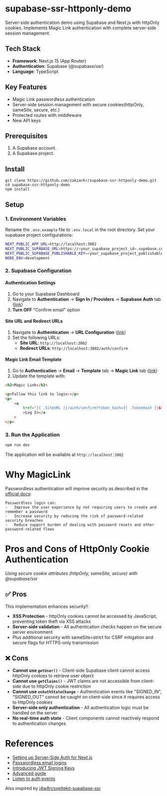 # supabase-ssr-httponly-demo

Server-side authentication demo using Supabase and Next.js with httpOnly cookies.
Implements Magic Link authentication with complete server-side session management.

## Tech Stack

-   **Framework**: Next.js 15 (App Router)
-   **Authentication**: Supabase (@supabase/ssr)
-   **Language**: TypeScript

## Key Features

-   Magic Link passwordless authentication
-   Server-side session management with secure cookies(httpOnly, sameSite, secure, etc.)
-   Protected routes with middleware
-   New API keys

## Prerequisites

1. A Supabase account.
2. A Supabase project.

## Install

```
git clone https://github.com/zakzackr/supabase-ssr-httponly-demo.git
cd supabase-ssr-httponly-demo
npm install
```

## Setup

### 1. Environment Variables

Rename the `.env.example` file to `.env.local` in the root directory. Set your supabase project configurations:

```bash
NEXT_PUBLIC_APP_URL=http://localhost:3002
NEXT_PUBLIC_SUPABASE_URL=https://<your_supabase_project_id>.supabase.co
NEXT_PUBLIC_SUPABASE_PUBLISHABLE_KEY=<your_supabase_project_publishable_key>
NODE_ENV=development
```

### 2. Supabase Configuration

#### Authentication Settings

1. Go to your Supabase Dashboard
2. Navigate to **Authentication** → **Sign In / Providers** → **Supabase Auth** tab ([link](https://supabase.com/dashboard/project/qpkwgpvizadhqynfolrh/auth/providers))
3. **Turn OFF** "Confirm email" option

#### Site URL and Redirect URLs

1. Navigate to **Authentication** → **URL Configuration** ([link](https://supabase.com/dashboard/project/qpkwgpvizadhqynfolrh/auth/url-configuration))
2. Set the following URLs:
    - **Site URL**: `http://localhost:3002`
    - **Redirect URLs**: `http://localhost:3002/auth/confirm`

#### Magic Link Email Template

1. Go to **Authentication** → **Email** → **Template** tab → **Magic Link** tab ([link](https://supabase.com/dashboard/project/qpkwgpvizadhqynfolrh/auth/templates))
2. Update the template with:

```html
<h2>Magic Link</h2>

<p>Follow this link to login:</p>
<p>
    <a
        href="{{ .SiteURL }}/auth/confirm?token_hash={{ .TokenHash }}&type=email&next=/"
        >Log In</a
    >
</p>
```

### 3. Run the Application

```bash
npm run dev
```

The application will be available at `http://localhost:3002`

# Why MagicLink

Passwordless authentication will improve security as described in the [official docs](https://supabase.com/docs/guides/auth/auth-email-passwordless?queryGroups=language&language=js):

```
Passwordless login can:
-   Improve the user experience by not requiring users to create and remember a password
-   Increase security by reducing the risk of password-related security breaches
-   Reduce support burden of dealing with password resets and other password-related flows
```

# Pros and Cons of HttpOnly Cookie Authentication

_Using secure cookie attributes (httpOnly, sameSite, secure) with @supabase/ssr_

## ✅ Pros

This implementation enhances security!!

-   **XSS Protection** - httpOnly cookies cannot be accessed by JavaScript, preventing token theft via XSS attacks
-   **Server-side validation** - All authentication checks happen on the secure server environment
-   Plus additional security with sameSite=strict for CSRF
    mitigation and secure flags for HTTPS-only transmission

## ❌ Cons

-   **Cannot use `getUser()`** - Client-side Supabase client cannot access httpOnly cookies to retrieve user object
-   **Cannot use `getClaims()`** - JWT claims are not accessible from client-side due to httpOnly cookie restriction
-   **Cannot use `onAuthStateChange`** - Authentication events like "SIGNED_IN", "SIGNED_OUT" cannot be caught on client-side since it requires access to httpOnly cookies
-   **Server-side only authentication** - All authentication logic must be handled on the server
-   **No real-time auth state** - Client components cannot reactively respond to authentication changes

<!-- -   onAuthStateChange only works in the client/browser and is used with useEffect. https://supabase.com/docs/reference/javascript/auth-onauthstatechange

-   supabase.auth.getUser() cannot access httponly cookie, so it failed to fetch user object. Ref: https://github.com/supabase/auth-js/blob/master/src/GoTrueClient.ts L1599(getUser)
    https://github.com/supabase/auth-js/blob/master/src/lib/helpers.ts
    L128(getItemAsync)
    https://github.com/supabase/ssr/blob/main/src/cookies.ts
    L34(createStorageFromOptions. cannot access httponly cookie using document.cookie API) -->

# References

-   [Setting up Server-Side Auth for Next.js](https://supabase.com/docs/guides/auth/server-side/nextjs?queryGroups=router&router=app)
-   [Passwordless email logins](https://supabase.com/docs/guides/auth/auth-email-passwordless?queryGroups=language&language=js)
-   [Introducing JWT Signing Keys
    ](https://supabase.com/blog/jwt-signing-keys)
-   [Advanced guide](https://supabase.com/docs/guides/auth/server-side/advanced-guide)
-   [Listen to auth events](https://supabase.com/docs/reference/javascript/auth-onauthstatechange)

Also inspired by [j4w8n/sveltekit-supabase-ssr](https://github.com/j4w8n/sveltekit-supabase-ssr)
